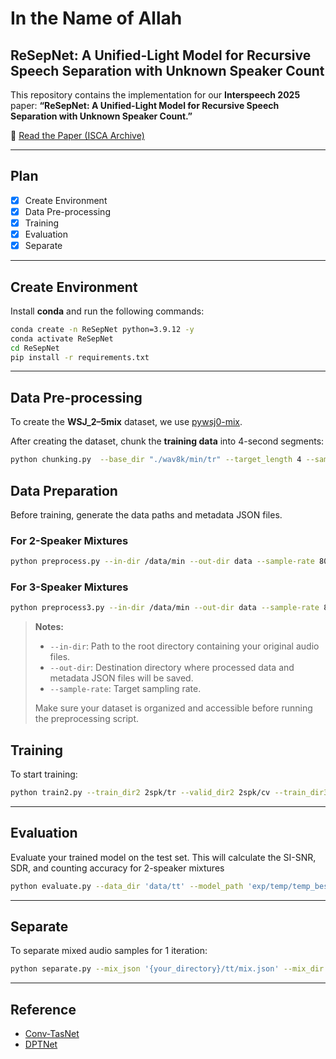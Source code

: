 # In the Name of Allah

## ReSepNet: A Unified-Light Model for Recursive Speech Separation with Unknown Speaker Count

This repository contains the implementation for our **Interspeech 2025** paper:
**“ReSepNet: A Unified-Light Model for Recursive Speech Separation with Unknown Speaker Count.”**

📄 [Read the Paper (ISCA Archive)](https://www.isca-archive.org/interspeech_2025/alizadeh25_interspeech.pdf)

---

## Plan

* [x] Create Environment
* [x] Data Pre-processing
* [x] Training
* [x] Evaluation
* [x] Separate

---

## Create Environment

Install **conda** and run the following commands:

```bash
conda create -n ReSepNet python=3.9.12 -y
conda activate ReSepNet
cd ReSepNet
pip install -r requirements.txt
```

---

## Data Pre-processing

To create the **WSJ_2–5mix** dataset, we use [pywsj0-mix](https://github.com/mpariente/pywsj0-mix).

After creating the dataset, chunk the **training data** into 4-second segments:

```bash
python chunking.py  --base_dir "./wav8k/min/tr" --target_length 4 --sample_rate 8000
```

## Data Preparation

Before training, generate the data paths and metadata JSON files.

### For 2-Speaker Mixtures

```bash
python preprocess.py --in-dir /data/min --out-dir data --sample-rate 8000
```

### For 3-Speaker Mixtures

```bash
python preprocess3.py --in-dir /data/min --out-dir data --sample-rate 8000
```

> **Notes:**
>
> * `--in-dir`: Path to the root directory containing your original audio files.
> * `--out-dir`: Destination directory where processed data and metadata JSON files will be saved.
> * `--sample-rate`: Target sampling rate.
>
> Make sure your dataset is organized and accessible before running the preprocessing script.


## Training

To start training:
```bash
python train2.py --train_dir2 2spk/tr --valid_dir2 2spk/cv --train_dir3 3spk/tr --valid_dir3 3spk/cv 
```

---

## Evaluation

Evaluate your trained model on the test set. This will calculate the SI-SNR, SDR, and counting accuracy for 2-speaker mixtures

```bash
python evaluate.py --data_dir 'data/tt' --model_path 'exp/temp/temp_best.pth.tar'
```

---

## Separate

To separate mixed audio samples for 1 iteration:

```bash
python separate.py --mix_json '{your_directory}/tt/mix.json' --mix_dir test.wav
```

---

## Reference

* [Conv-TasNet](https://github.com/kaituoxu/Conv-TasNet)
* [DPTNet](https://github.com/ujscjj/DPTNet)


